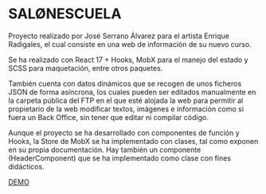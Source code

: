 # SALØNESCUELA

Proyecto realizado por José Serrano Álvarez para el artista Enrique Radigales, el cual consiste en una web de información de su nuevo curso.

Se ha realizado con React 17 + Hooks, MobX para el manejo del estado y SCSS para maquetación, entre otros paquetes.

También cuenta con datos dinámicos que se recogen de unos ficheros JSON de forma asíncrona, los cuales pueden ser editados manualmente en la carpeta pública del FTP en el que esté alojada la web para permitir al propietario de la web modificar textos, imágenes e información como si fuera un Back Office, sin tener que editar ni compilar código.

Aunque el proyecto se ha desarrollado con componentes de función y Hooks, la Store de MobX se ha implementado con clases, tal como exponen en su propia documentación. Hay también un componente (HeaderComponent) que se ha implementado como clase con fines didácticos.

[DEMO](http://salonescuela.com/)